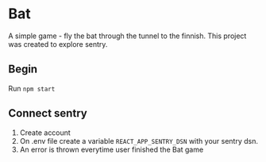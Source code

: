 # Bat

A simple game - fly the bat through the tunnel to the finnish. 
This project was created to explore sentry.

## Begin

Run `npm start`

## Connect sentry

1. Create account
2. On .env file create a variable `REACT_APP_SENTRY_DSN` with your sentry dsn.
3. An error is thrown everytime user finished the Bat game
